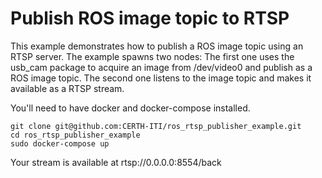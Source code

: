 # Publish ROS image topic to RTSP

This example demonstrates how to publish a ROS image topic using an RTSP server. The example spawns two nodes: The first one uses the usb_cam package to acquire an image from /dev/video0 and publish as a ROS image topic. The second one listens to the image topic and makes it available as a RTSP stream.


You'll need to have docker and docker-compose installed.

    git clone git@github.com:CERTH-ITI/ros_rtsp_publisher_example.git
    cd ros_rtsp_publisher_example
    sudo docker-compose up

Your stream is available at rtsp://0.0.0.0:8554/back


